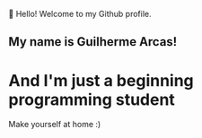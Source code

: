 👋 Hello! Welcome to my Github profile.
## My name is Guilherme Arcas!
# And I'm just a beginning programming student

Make yourself at home :)

